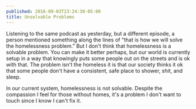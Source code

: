 ```yaml
---
published: 2016-09-03T23:24:30-05:00
title: Unsolvable Problems
---
```

Listening to the same podcast as yesterday, but a different episode, a person mentioned something along the lines of "that is how we will solve the homelessness problem." But I don't think that homelessness is a solvable problem. You can make it better perhaps, but our world is currently setup in a way that knowingly puts some people out on the streets and is ok with that. The problem isn't the homeless it is that our society thinks it ok that some people don't have a consistent, safe place to shower, shit, and sleep.

In our current system, homelessness is not solvable. Despite the compassion I feel for those without homes, it's a problem I don't want to touch since I know I can't fix it.
